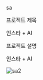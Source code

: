 sa

프로젝트 제목

인스타 + AI

프로젝트 설명

인스타 + AI


![sa2](https://user-images.githubusercontent.com/85826122/150630824-6fd5acdb-4ce2-4221-bc5a-0f4df46fd045.jpg)


